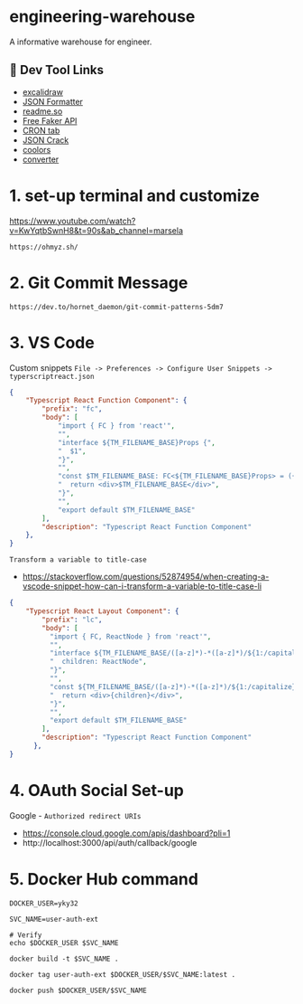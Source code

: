 # engineering-warehouse
A informative warehouse for engineer.

## 🔗 Dev Tool Links
- [excalidraw](https://excalidraw.com/)
- [JSON Formatter](https://jsonformatter.curiousconcept.com/)
- [readme.so](https://readme.so/editor)
- [Free Faker API](https://jsonplaceholder.typicode.com/)
- [CRON tab](https://crontab.guru/)
- [JSON Crack](https://jsoncrack.com/editor)
- [coolors](https://coolors.co/generate)
- [converter](https://converter.net/)


# 1. set-up terminal and customize
https://www.youtube.com/watch?v=KwYqtbSwnH8&t=90s&ab_channel=marsela

`https://ohmyz.sh/`

# 2. Git Commit Message
`https://dev.to/hornet_daemon/git-commit-patterns-5dm7`

# 3. VS Code
Custom snippets
`File -> Preferences -> Configure User Snippets -> typerscriptreact.json`
```json
{
	"Typescript React Function Component": {
		"prefix": "fc",
		"body": [
			"import { FC } from 'react'",
			"",
			"interface ${TM_FILENAME_BASE}Props {",
			"  $1",
			"}",
			"",
			"const $TM_FILENAME_BASE: FC<${TM_FILENAME_BASE}Props> = ({$2}) => {",
			"  return <div>$TM_FILENAME_BASE</div>",
			"}",
			"",
			"export default $TM_FILENAME_BASE"
		],
		"description": "Typescript React Function Component"
	},
}
```
`Transform a variable to title-case`
- https://stackoverflow.com/questions/52874954/when-creating-a-vscode-snippet-how-can-i-transform-a-variable-to-title-case-li

```json
{
	"Typescript React Layout Component": {
	    "prefix": "lc",
	    "body": [
	      "import { FC, ReactNode } from 'react'",
	      "",
	      "interface ${TM_FILENAME_BASE/([a-z]*)-*([a-z]*)/${1:/capitalize}${2:/capitalize}/g}Props {",
	      "  children: ReactNode",
	      "}",
	      "",
	      "const ${TM_FILENAME_BASE/([a-z]*)-*([a-z]*)/${1:/capitalize}${2:/capitalize}/g}: FC<${TM_FILENAME_BASE/([a-z]*)-*([a-z]*)/${1:/capitalize}${2:/capitalize}/g}Props> = ({ children }) => {",
	      "  return <div>{children}</div>",
	      "}",
	      "",
	      "export default $TM_FILENAME_BASE"
	    ],
	    "description": "Typescript React Function Component"
	  },
}
```

# 4. OAuth Social Set-up
Google - `Authorized redirect URIs`
- https://console.cloud.google.com/apis/dashboard?pli=1
- http://localhost:3000/api/auth/callback/google

# 5. Docker Hub command
```
DOCKER_USER=yky32
```
```
SVC_NAME=user-auth-ext
```
```
# Verify
echo $DOCKER_USER $SVC_NAME
```
```
docker build -t $SVC_NAME .
```
```
docker tag user-auth-ext $DOCKER_USER/$SVC_NAME:latest .
```
```
docker push $DOCKER_USER/$SVC_NAME 
```